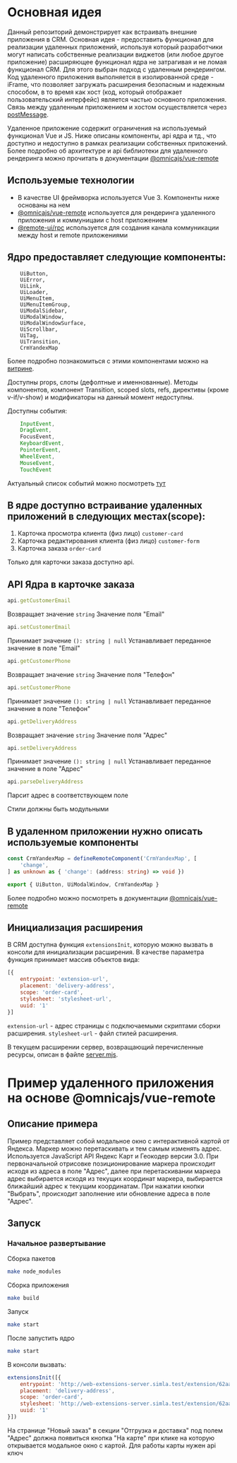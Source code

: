 # Основная идея

Данный репозиторий демонстрирует как встраивать внешние приложения в CRM. 
Основная идея - предоставить функционал для реализации удаленных приложений, используя который разработчики могут написать собственные реализации виджетов (или любое другое приложение) расширяющее функционал ядра не затрагивая и не ломая функционал CRM.
Для этого выбран подход с удаленным рендерингом. Код удаленного приложения выполняется в изолированной среде - iFrame,
что позволяет загружать расширения безопасным и надежным способом, в то время как хост (код, который отображает пользовательский интерфейс) является частью основного приложения.
Связь между удаленным приложением и хостом осуществляется через [postMessage](https://developer.mozilla.org/ru/docs/Web/API/Window/postMessage).

Удаленное приложение содержит ограничения на используемый функционал Vue и JS. 
Ниже описаны компоненты, api ядра и тд., что доступно и недоступно в рамках реализации собственных приложений.
Более подробно об архитектуре и api библиотеки для удаленного рендеринга можно прочитать в документации [@omnicajs/vue-remote](https://github.com/omnicajs/vue-remote/)

## Используемые технологии

* В качестве UI фреймворка используется Vue 3. Компоненты ниже основаны на нем
* [@omnicajs/vue-remote](https://github.com/omnicajs/vue-remote/) используется для рендеринга удаленного приложения и коммуницаии с host приложением
* [@remote-ui/rpc](https://www.npmjs.com/package/@remote-ui/rpc) используется для создания канала коммуникации между host и remote приложениями

## Ядро предоставляет следующие компоненты:

```text
    UiButton,
    UiError,
    UiLink,
    UiLoader,
    UiMenuItem,
    UiMenuItemGroup,
    UiModalSidebar,
    UiModalWindow,
    UiModalWindowSurface,
    UiScrollbar,
    UiTag,
    UiTransition,
    CrmYandexMap
```

Более подробно познакомиться с этими компонентами можно на [витрине](https://design.retailcrm.tech/omnica-vue3/index.html).

Доступны props, слоты (дефолтные и именнованные). Методы компонентов, компонент Transition, scoped slots, refs, директивы (кроме v-if/v-show) и модификаторы на данный момент недоступны.

Доступны события:
```javascript
    InputEvent,
    DragEvent,
    FocusEvent,
    KeyboardEvent,
    PointerEvent,
    WheelEvent,
    MouseEvent,
    TouchEvent
```

Актуальный список событий можно посмотреть [тут](https://github.com/omnicajs/vue-remote/blob/main/src/vue/host/events.ts#L142)

## В ядре доступно встраивание удаленных приложений в следующих местах(scope):
1. Карточка просмотра клиента (физ лицо) `customer-card`
2. Карточка редактирования клиента (физ лицо) `customer-form`
3. Карточка заказа `order-card`

Только для карточки заказа доступно api.

## API Ядра в карточке заказа

```javascript
api.getCustomerEmail 
```
Возвращает значение `string`
Значение поля "Email"

```javascript
api.setCustomerEmail
```
Принимает значение `(): string | null`
Устанавливает переданное значение в поле "Email"

```javascript
api.getCustomerPhone 
```
Возвращает значение `string`
Значение поля "Телефон"

```javascript
api.setCustomerPhone
```
Принимает значение `(): string | null`
Устанавливает переданное значение в поле "Телефон"

```javascript
api.getDeliveryAddress 
```
Возвращает значение `string`
Значение поля "Адрес"

```javascript
api.setDeliveryAddress
```
Принимает значение `(): string | null`
Устанавливает переданное значение в поле "Адрес"

```javascript
api.parseDeliveryAddress
```
Парсит адрес в соответствующем поле

Стили должны быть модульными

## В удаленном приложении нужно описать используемые компоненты
```typescript
const CrmYandexMap = defineRemoteComponent('CrmYandexMap', [
    'change',
] as unknown as { 'change': (address: string) => void })

export { UiButton, UiModalWindow, CrmYandexMap }
```
Более подробно можно посмотреть в документации [@omnicajs/vue-remote](https://github.com/omnicajs/vue-remote/)

## Инициализация расширения
В CRM доступна функция `extensionsInit`, которую можно вызвать в консоли для инициализации расширения.
В качестве параметра функция принимает массив объектов вида:

```javascript
[{
    entrypoint: 'extension-url',
    placement: 'delivery-address',
    scope: 'order-card',
    stylesheet: 'stylesheet-url',
    uuid: '1'
}]
```

`extension-url` - адрес страницы с подключаемыми скриптами сборки расширения.
`stylesheet-url` - файл стилей расширения.

В текущем расширении сервер, возвращающий перечисленные ресурсы, описан в файле [server.mjs](https://github.com/retailcrm/core-ui-extensions-examples/blob/master/server.mjs).

# Пример удаленного приложения на основе @omnicajs/vue-remote

## Описание примера

Пример представляет собой модальное окно с интерактивной картой от Яндекса. Маркер можно перетаскивать и тем самым изменять адрес.
Используется JavaScript API Яндекс Карт и Геокодер версии 3.0. При первоначальной отрисовке позиционирование маркера происходит
исходя из адреса в поле "Адрес", далее при перетаскивании маркера адрес выбирается исходя из текущих координат маркера, выбирается
ближайший адрес к текущим координатам. При нажатии кнопки "Выбрать", происходит заполнение или обновление адреса в поле
"Адрес".

## Запуск

### Начальное развертывание

Сборка пакетов
```bash
make node_modules
```

Сборка приложения
```bash
make build
```

Запуск
```bash
make start
```

После запустить ядро

```bash
make start
```

В консоли вызвать:

```javascript
extensionsInit([{
    entrypoint: 'http://web-extensions-server.simla.test/extension/62aa8145-ed53-4862-b28f-f1bc6b36a3a3',
    placement: 'delivery-address',
    scope: 'order-card',
    stylesheet: 'http://web-extensions-server.simla.test/extension/62aa8145-ed53-4862-b28f-f1bc6b36a3a3/stylesheet',
    uuid: '1'
}])
```

На странице "Новый заказ" в секции "Отгрузка и доставка" под полем "Адрес" должна появиться кнопка "На карте" при клике на которую открывается модальное окно с картой.
Для работы карты нужен api ключ
